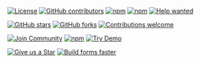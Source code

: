[![License](https://img.shields.io/npm/l/@react-form-builder/core)](https://github.com/optimajet/formengine/blob/master/LICENSE)
[![GitHub contributors](https://img.shields.io/github/contributors/optimajet/formengine)](https://github.com/optimajet/formengine/graphs/contributors)
[![npm](https://img.shields.io/npm/v/@react-form-builder/core)](https://www.npmjs.com/package/@react-form-builder/core)
[![npm](https://img.shields.io/npm/dm/@react-form-builder/core)](https://www.npmjs.com/package/@react-form-builder/core)
[![Help wanted](https://img.shields.io/github/labels/optimajet/formengine/help%20wanted?label=Contribute)](https://github.com/optimajet/formengine/labels/help%20wanted)



<!-- ==================== FORMENGINE CORE BADGES ==================== -->

[![GitHub stars](https://img.shields.io/github/stars/optimajet/formengine?style=for-the-badge&logo=github&color=4286F4)](https://github.com/optimajet/formengine/stargazers)
[![GitHub forks](https://img.shields.io/github/forks/optimajet/formengine?style=for-the-badge&logo=github&color=4286F4)](https://github.com/optimajet/formengine/network/members)
[![Contributions welcome](https://img.shields.io/badge/Contributions-welcome-brightgreen?style=for-the-badge&logo=github)](https://github.com/optimajet/formengine/issues)

[![Join Community](https://img.shields.io/badge/💬_Join-Community-4286F4?style=for-the-badge&logo=github)](https://github.com/optimajet/formengine)
[![npm](https://img.shields.io/npm/v/@react-form-builder/core?style=for-the-badge&logo=npm&color=4286F4)](https://www.npmjs.com/package/@react-form-builder/core)
[![Try Demo](https://img.shields.io/badge/🚀_Try-Demo-4286F4?style=for-the-badge)](https://demo.formengine.io/)

[![Give us a Star](https://img.shields.io/badge/⭐️_Give_us_a_star-FFD700?style=for-the-badge)](https://github.com/optimajet/formengine/stargazers)
[![Build forms faster](https://img.shields.io/badge/🔥_Build_forms-faster-4286F4?style=for-the-badge)](https://demo.formengine.io/)

<!-- ================================================================ -->
